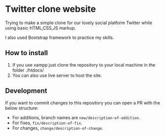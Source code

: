 # Τwitter clone website

Trying to make a simple clone for our lovely social platform Twitter while using basic HTML,CSS,JS markup. 

I also used Bootstrap framework to practice my skills.

## How to install

1. If you use xampp just clone the repository to your local machine in the folder ./htdocs/
2. You can also use live server to host the site.

## Development

If you want to commit changes to this repository you can open a PR with the below structure:

- For additions, branch names are `new/description-of-addition`.
- For fixes, `fix/description-of-fix`.
- For changes, `change/description-of-change`.
